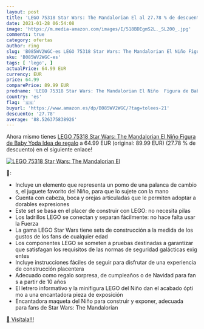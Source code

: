 ```yaml
---
layout: post
title: 'LEGO 75318 Star Wars: The Mandalorian El al 27.78 % de descuento'
date: 2021-01-28 06:54:08
image: 'https://m.media-amazon.com/images/I/518BDEgmS2L._SL200_.jpg'
comments: true
category: ofertas
author: ring
slug: 'B085WV2WGC-es LEGO 75318 Star Wars: The Mandalorian El Niño Figura de...'
sku: 'B085WV2WGC-es'
tags: [ 'lego', ]
actualPrice: 64.99 EUR
currency: EUR
price: 64.99
comparePrice: 89.99 EUR
prodname: 'LEGO 75318 Star Wars: The Mandalorian El Niño  Figura de Baby Yoda  Idea de regalo'
country: 'es'
flag: '🇪🇸'
buyurl: 'https://www.amazon.es/dp/B085WV2WGC/?tag=tolees-21'
descuento: '27.78'
average: '88.526375838926'
---
```


Ahora mismo tienes [LEGO 75318 Star Wars: The Mandalorian El Niño  Figura de Baby Yoda  Idea de regalo](https://www.amazon.es/dp/B085WV2WGC/?tag=tolees-21) a 64.99 EUR (original: 89.99 EUR) (27.78 %  de descuento) en el siguiente enlace!

[![LEGO 75318 Star Wars: The Mandalorian El](https://m.media-amazon.com/images/I/518BDEgmS2L._SL200_.jpg)](https://www.amazon.es/dp/B085WV2WGC/?tag=tolees-21)

🔎:

- Incluye un elemento que representa un pomo de una palanca de cambios, el juguete favorito del Niño, para que lo sujete con la mano
- Cuenta con cabeza, boca y orejas articuladas que le permiten adoptar adorables expresiones
- Este set se basa en el placer de construir con LEGO: no necesita pilas
- Los ladrillos LEGO se conectan y separan fácilmente: no hace falta usar la Fuerza
- La gama LEGO Star Wars tiene sets de construcción a la medida de los gustos de los fans de cualquier edad
- Los componentes LEGO se someten a pruebas destinadas a garantizar que satisfagan los requisitos de las normas de seguridad galácticas exigentes
- Incluye instrucciones fáciles de seguir para disfrutar de una experiencia de construcción placentera
- Adecuado como regalo sorpresa, de cumpleaños o de Navidad para fans a partir de 10 años
- El letrero informativo y la minifigura LEGO del Niño dan el acabado óptimo a una encantadora pieza de exposición
- Encantadora maqueta del Niño para construir y exponer, adecuada para fans de Star Wars: The Mandalorian

[🛒 Visítala!!!](https://www.amazon.es/dp/B085WV2WGC/?tag=tolees-21)
